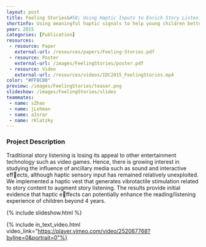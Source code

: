 ```yaml
---
layout: post
title: Feeling Stories&#58; Using Haptic Inputs to Enrich Story Listening for Young Children
shortinfo: Using meaningful haptic signals to help young children better understand stories.
year: 2015
categories: [Publication]
resources:
 - resource: Paper
   external-url: /resources/papers/Feeling-Stories.pdf
 - resource: Poster
   external-url: /images/FeelingStories/poster.pdf
 - resource: Video
   external-url: /resources/videos/IDC2015_FeelingStories.mp4
color: "#FF8C00"
preview: /images/FeelingStories/teaser.png
slideshow: /images/FeelingStories/slides
teammates:
 - name: sZhao
 - name: jLehman
 - name: aIsrar
 - name: rKlatzky
---
```


### Project Description
Traditional story listening is losing its appeal to other entertainment technology such as video games. Hence, there is growing interest in studying the influence of ancillary media such as sound and interactive effects, although haptic sensory input has remained relatively unexploited. We implemented a haptic vest that generates vibrotactile stimulation related to story content to augment story listening. The results provide initial evidence that haptic effects can potentially enhance the reading/listening experience of children beyond 4 years.

{% include slideshow.html %}

{% include in_text_video.html video_link="https://player.vimeo.com/video/252067768?byline=0&portrait=0"%}
